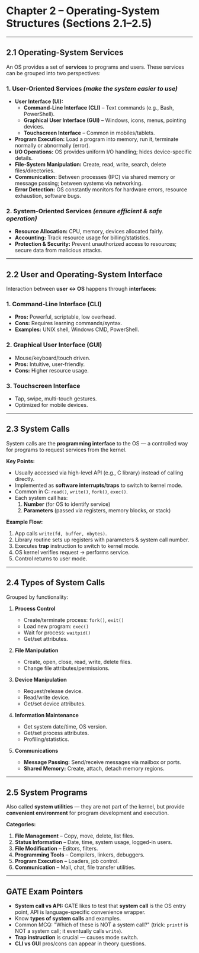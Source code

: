 

# **Chapter 2 – Operating-System Structures (Sections 2.1–2.5)**

---

## **2.1 Operating-System Services**

An OS provides a set of **services** to programs and users. These services can be grouped into two perspectives:

### **1. User-Oriented Services** *(make the system easier to use)*
- **User Interface (UI):**  
  - **Command-Line Interface (CLI)** – Text commands (e.g., Bash, PowerShell).  
  - **Graphical User Interface (GUI)** – Windows, icons, menus, pointing devices.  
  - **Touchscreen Interface** – Common in mobiles/tablets.
- **Program Execution:** Load a program into memory, run it, terminate normally or abnormally (error).
- **I/O Operations:** OS provides uniform I/O handling; hides device-specific details.
- **File-System Manipulation:** Create, read, write, search, delete files/directories.
- **Communication:** Between processes (IPC) via shared memory or message passing; between systems via networking.
- **Error Detection:** OS constantly monitors for hardware errors, resource exhaustion, software bugs.

### **2. System-Oriented Services** *(ensure efficient & safe operation)*
- **Resource Allocation:** CPU, memory, devices allocated fairly.
- **Accounting:** Track resource usage for billing/statistics.
- **Protection & Security:** Prevent unauthorized access to resources; secure data from malicious attacks.

---

## **2.2 User and Operating-System Interface**

Interaction between **user ↔ OS** happens through **interfaces**:

### **1. Command-Line Interface (CLI)**
- **Pros:** Powerful, scriptable, low overhead.
- **Cons:** Requires learning commands/syntax.
- **Examples:** UNIX shell, Windows CMD, PowerShell.

### **2. Graphical User Interface (GUI)**
- Mouse/keyboard/touch driven.
- **Pros:** Intuitive, user-friendly.
- **Cons:** Higher resource usage.

### **3. Touchscreen Interface**
- Tap, swipe, multi-touch gestures.
- Optimized for mobile devices.

---

## **2.3 System Calls**

System calls are the **programming interface** to the OS — a controlled way for programs to request services from the kernel.

**Key Points:**
- Usually accessed via high-level API (e.g., C library) instead of calling directly.
- Implemented as **software interrupts/traps** to switch to kernel mode.
- Common in C: `read()`, `write()`, `fork()`, `exec()`.
- Each system call has:
  1. **Number** (for OS to identify service)
  2. **Parameters** (passed via registers, memory blocks, or stack)

**Example Flow:**
1. App calls `write(fd, buffer, nbytes)`.
2. Library routine sets up registers with parameters & system call number.
3. Executes **trap** instruction to switch to kernel mode.
4. OS kernel verifies request → performs service.
5. Control returns to user mode.

---

## **2.4 Types of System Calls**

Grouped by functionality:

1. **Process Control**
   - Create/terminate process: `fork()`, `exit()`
   - Load new program: `exec()`
   - Wait for process: `waitpid()`
   - Get/set attributes.

2. **File Manipulation**
   - Create, open, close, read, write, delete files.
   - Change file attributes/permissions.

3. **Device Manipulation**
   - Request/release device.
   - Read/write device.
   - Get/set device attributes.

4. **Information Maintenance**
   - Get system date/time, OS version.
   - Get/set process attributes.
   - Profiling/statistics.

5. **Communications**
   - **Message Passing:** Send/receive messages via mailbox or ports.
   - **Shared Memory:** Create, attach, detach memory regions.

---

## **2.5 System Programs**

Also called **system utilities** — they are not part of the kernel, but provide **convenient environment** for program development and execution.

**Categories:**
1. **File Management** – Copy, move, delete, list files.
2. **Status Information** – Date, time, system usage, logged-in users.
3. **File Modification** – Editors, filters.
4. **Programming Tools** – Compilers, linkers, debuggers.
5. **Program Execution** – Loaders, job control.
6. **Communication** – Mail, chat, file transfer utilities.

---

## **GATE Exam Pointers**
- **System call vs API:** GATE likes to test that **system call** is the OS entry point, API is language-specific convenience wrapper.
- Know **types of system calls** and examples.
- Common MCQ: "Which of these is NOT a system call?" (trick: `printf` is NOT a system call; it eventually calls `write`).
- **Trap instruction** is crucial — causes mode switch.
- **CLI vs GUI** pros/cons can appear in theory questions.

